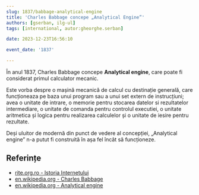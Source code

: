```yaml
---
slug: 1837/babbage-analytical-engine
title: 'Charles Babbage concepe „Analytical Engine”'
authors: [gserban, ilg-ul]
tags: [international, autor:gheorghe.serban]

date: 2023-12-23T16:56:10

event_date: '1837'

---
```


În anul 1837, Charles Babbage concepe **Analytical engine**, care
poate fi considerat primul calculator mecanic.

<!-- truncate -->

Este vorba despre o mașină mecanică de calcul cu destinație generală,
care funcționeaza
pe baza unui program sau a unui set extern de instrucțiuni;
avea o unitate
de intrare, o memorie pentru stocarea datelor si rezultatelor
intermediare, o unitate de comanda pentru controlul executiei,
o unitate aritmetica și logica pentru realizarea calculelor și
o unitate de iesire pentru rezultate.

Deși uluitor de modernă din punct de vedere al concepției,
„Analytical engine” n-a putut fi construită în așa fel încât să
funcționeze.

## Referințe

- [rite.org.ro - Istoria Internetului](https://rite.org.ro/istoria-internetului/)
- [en.wikipedia.org - Charles Babbage](https://en.wikipedia.org/wiki/Charles_Babbage)
- [en.wikipedia.org - Analytical engine](https://en.wikipedia.org/wiki/Analytical_engine)

